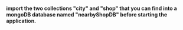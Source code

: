 #### import the two collections "city" and "shop" that you can find into a mongoDB database named "nearbyShopDB" before starting the application.